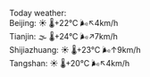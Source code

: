 Today weather:  
Beijing: ☀️   🌡️+22°C 🌬️↖4km/h  
Tianjin: 🌫  🌡️+24°C 🌬️↗7km/h  
Shijiazhuang: ☀️   🌡️+23°C 🌬️↑9km/h  
Tangshan: ☀️   🌡️+20°C 🌬️↖4km/h  
